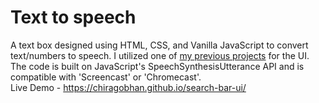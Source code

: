 # Text to speech
A text box designed using HTML, CSS, and Vanilla JavaScript to convert text/numbers to speech. I utilized one of [my previous projects](https://github.com/chiragobhan/search-bar-ui) for the UI. The code is built on JavaScript's SpeechSynthesisUtterance API and is compatible with 'Screencast' or 'Chromecast'.  
Live Demo - https://chiragobhan.github.io/search-bar-ui/  
